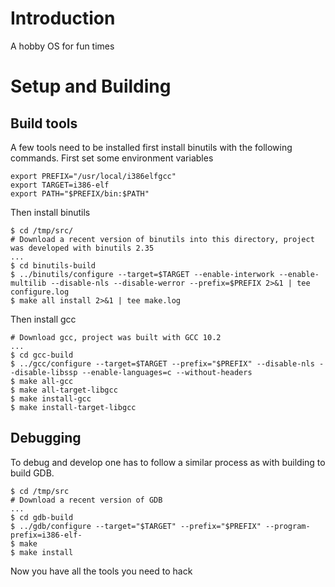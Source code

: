 # Introduction
A hobby OS for fun times

# Setup and Building
## Build tools
A few tools need to be installed first install binutils with the following commands. First set some environment variables

    export PREFIX="/usr/local/i386elfgcc"
    export TARGET=i386-elf
    export PATH="$PREFIX/bin:$PATH"

Then install binutils

    $ cd /tmp/src/
    # Download a recent version of binutils into this directory, project was developed with binutils 2.35
    ...
    $ cd binutils-build
    $ ../binutils/configure --target=$TARGET --enable-interwork --enable-multilib --disable-nls --disable-werror --prefix=$PREFIX 2>&1 | tee configure.log
    $ make all install 2>&1 | tee make.log

Then install gcc

    # Download gcc, project was built with GCC 10.2
    ...
    $ cd gcc-build
    $ ../gcc/configure --target=$TARGET --prefix="$PREFIX" --disable-nls --disable-libssp --enable-languages=c --without-headers
    $ make all-gcc 
    $ make all-target-libgcc 
    $ make install-gcc 
    $ make install-target-libgcc 

## Debugging
To debug and develop one has to follow a similar process as with building to build GDB.

    $ cd /tmp/src
    # Download a recent version of GDB
    ...
    $ cd gdb-build
    $ ../gdb/configure --target="$TARGET" --prefix="$PREFIX" --program-prefix=i386-elf-
    $ make
    $ make install

Now you have all the tools you need to hack